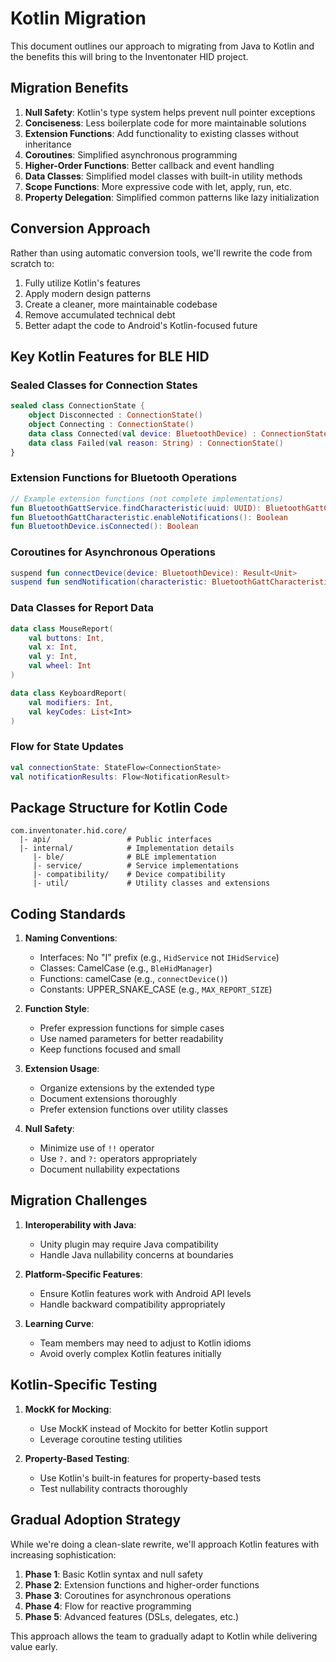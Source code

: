 # Kotlin Migration

This document outlines our approach to migrating from Java to Kotlin and the benefits this will bring to the Inventonater HID project.

## Migration Benefits

1. **Null Safety**: Kotlin's type system helps prevent null pointer exceptions
2. **Conciseness**: Less boilerplate code for more maintainable solutions
3. **Extension Functions**: Add functionality to existing classes without inheritance
4. **Coroutines**: Simplified asynchronous programming
5. **Higher-Order Functions**: Better callback and event handling
6. **Data Classes**: Simplified model classes with built-in utility methods
7. **Scope Functions**: More expressive code with let, apply, run, etc.
8. **Property Delegation**: Simplified common patterns like lazy initialization

## Conversion Approach

Rather than using automatic conversion tools, we'll rewrite the code from scratch to:

1. Fully utilize Kotlin's features
2. Apply modern design patterns
3. Create a cleaner, more maintainable codebase
4. Remove accumulated technical debt
5. Better adapt the code to Android's Kotlin-focused future

## Key Kotlin Features for BLE HID

### Sealed Classes for Connection States

```kotlin
sealed class ConnectionState {
    object Disconnected : ConnectionState()
    object Connecting : ConnectionState()
    data class Connected(val device: BluetoothDevice) : ConnectionState()
    data class Failed(val reason: String) : ConnectionState()
}
```

### Extension Functions for Bluetooth Operations

```kotlin
// Example extension functions (not complete implementations)
fun BluetoothGattService.findCharacteristic(uuid: UUID): BluetoothGattCharacteristic?
fun BluetoothGattCharacteristic.enableNotifications(): Boolean
fun BluetoothDevice.isConnected(): Boolean
```

### Coroutines for Asynchronous Operations

```kotlin
suspend fun connectDevice(device: BluetoothDevice): Result<Unit>
suspend fun sendNotification(characteristic: BluetoothGattCharacteristic, data: ByteArray): Result<Unit>
```

### Data Classes for Report Data

```kotlin
data class MouseReport(
    val buttons: Int,
    val x: Int,
    val y: Int,
    val wheel: Int
)

data class KeyboardReport(
    val modifiers: Int,
    val keyCodes: List<Int>
)
```

### Flow for State Updates

```kotlin
val connectionState: StateFlow<ConnectionState>
val notificationResults: Flow<NotificationResult>
```

## Package Structure for Kotlin Code

```
com.inventonater.hid.core/
  |- api/                 # Public interfaces
  |- internal/            # Implementation details
     |- ble/              # BLE implementation
     |- service/          # Service implementations
     |- compatibility/    # Device compatibility
     |- util/             # Utility classes and extensions
```

## Coding Standards

1. **Naming Conventions**:
   - Interfaces: No "I" prefix (e.g., `HidService` not `IHidService`)
   - Classes: CamelCase (e.g., `BleHidManager`)
   - Functions: camelCase (e.g., `connectDevice()`)
   - Constants: UPPER_SNAKE_CASE (e.g., `MAX_REPORT_SIZE`)

2. **Function Style**:
   - Prefer expression functions for simple cases
   - Use named parameters for better readability
   - Keep functions focused and small

3. **Extension Usage**:
   - Organize extensions by the extended type
   - Document extensions thoroughly
   - Prefer extension functions over utility classes

4. **Null Safety**:
   - Minimize use of `!!` operator
   - Use `?.` and `?:` operators appropriately
   - Document nullability expectations

## Migration Challenges

1. **Interoperability with Java**:
   - Unity plugin may require Java compatibility
   - Handle Java nullability concerns at boundaries

2. **Platform-Specific Features**:
   - Ensure Kotlin features work with Android API levels
   - Handle backward compatibility appropriately

3. **Learning Curve**:
   - Team members may need to adjust to Kotlin idioms
   - Avoid overly complex Kotlin features initially

## Kotlin-Specific Testing

1. **MockK for Mocking**:
   - Use MockK instead of Mockito for better Kotlin support
   - Leverage coroutine testing utilities

2. **Property-Based Testing**:
   - Use Kotlin's built-in features for property-based tests
   - Test nullability contracts thoroughly

## Gradual Adoption Strategy

While we're doing a clean-slate rewrite, we'll approach Kotlin features with increasing sophistication:

1. **Phase 1**: Basic Kotlin syntax and null safety
2. **Phase 2**: Extension functions and higher-order functions
3. **Phase 3**: Coroutines for asynchronous operations
4. **Phase 4**: Flow for reactive programming
5. **Phase 5**: Advanced features (DSLs, delegates, etc.)

This approach allows the team to gradually adapt to Kotlin while delivering value early.
